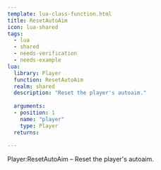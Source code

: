 ```yaml
---
template: lua-class-function.html
title: ResetAutoAim
icon: lua-shared
tags:
  - lua
  - shared
  - needs-verification
  - needs-example
lua:
  library: Player
  function: ResetAutoAim
  realm: shared
  description: "Reset the player's autoaim."
  
  arguments:
  - position: 1
    name: "player"
    type: Player
  returns:
    
---
```


<div class="lua__search__keywords">
Player:ResetAutoAim &#x2013; Reset the player's autoaim.
</div>
